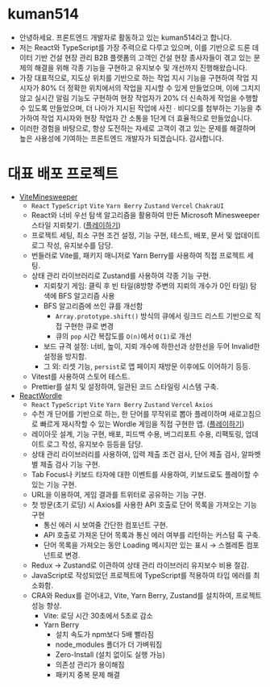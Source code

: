# kuman514
- 안녕하세요. 프론트엔드 개발자로 활동하고 있는 kuman514라고 합니다.
- 저는 React와 TypeScript를 가장 주력으로 다루고 있으며, 이를 기반으로 드론 데이터 기반 건설 현장 관리 B2B 플랫폼의 고객인 건설 현장 종사자들이 겪고 있는 문제의 해결을 위해 각종 기능을 구현하고 유지보수 및 개선까지 진행해왔습니다.
- 가장 대표적으로, 지도상 위치를 기반으로 하는 작업 지시 기능을 구현하여 작업 지시자가 80% 더 정확한 위치에서의 작업을 지시할 수 있게 만들었으며, 이에 그치지 않고 실시간 알림 기능도 구현하여 현장 작업자가 20% 더 신속하게 작업을 수행할 수 있도록 만들었으며, 더 나아가 지시된 작업에 사진 ∙ 비디오를 첨부하는 기능을 추가하여 작업 지시자와 현장 작업자 간 소통을 1단계 더 효율적으로 만들었습니다.
- 이러한 경험을 바탕으로, 항상 도전하는 자세로 고객이 겪고 있는 문제를 해결하며 높은 사용성에 기여하는 프론트엔드 개발자가 되겠습니다. 감사합니다.

# 대표 배포 프로젝트
- [ViteMinesweeper](https://github.com/kuman514/ViteMinesweeper)
  - `React` `TypeScript` `Vite` `Yarn Berry` `Zustand` `Vercel` `ChakraUI`
  - React와 너비 우선 탐색 알고리즘을 활용하여 만든 Microsoft Minesweeper 스타일 지뢰찾기. ([플레이하기](https://vite-minesweeper.vercel.app/))
  - 프로젝트 세팅, 최소 구현 조건 설정, 기능 구현, 테스트, 배포, 문서 및 업데이트 로그 작성, 유지보수를 담당.
  - 번들러로 Vite를, 패키지 매니저로 Yarn Berry를 사용하여 직접 프로젝트 세팅.
  - 상태 관리 라이브러리로 Zustand를 사용하여 각종 기능 구현.
    - 지뢰찾기 게임: 클릭 후 빈 타일(8방향 주변의 지뢰의 개수가 0인 타일) 탐색에 BFS 알고리즘 사용
    - BFS 알고리즘에 쓰인 큐를 개선함
      - `Array.prototype.shift()` 방식의 큐에서 링크드 리스트 기반으로 직접 구현한 큐로 변경
      - 큐의 `pop` 시간 복잡도를 `O(n)`에서 `O(1)`로 개선
    - 보드 규격 설정: 너비, 높이, 지뢰 개수에 하한선과 상한선을 두어 Invalid한 설정을 방지함.
    - 그 외: 리셋 기능, `persist`로 앱 페이지 재방문 이후에도 이어하기 등등.
  - Vitest를 사용하여 스토어 테스트.
  - Prettier를 설치 및 설정하여, 일관된 코드 스타일링 시스템 구축.
- [ReactWordle](https://github.com/kuman514/ReactWordle)
  - `React` `TypeScript` `Vite` `Yarn Berry` `Zustand` `Vercel` `Axios`
  - 수천 개 단어를 기반으로 하는, 한 단어를 무작위로 뽑아 플레이하며 새로고침으로 빠르게 재시작할 수 있는 Wordle 게임을 직접 구현한 앱. ([플레이하기](https://react-wordle-kuman514.vercel.app/))
  - 레이아웃 설계, 기능 구현, 배포, 피드백 수용, 버그리포트 수용, 리팩토링, 업데이트 로그 작성, 유지보수 등등을 담당.
  - 상태 관리 라이브러리를 사용하여, 입력 제출 조건 검사, 단어 제출 검사, 알파벳 별 제출 검사 기능 구현.
  - Tab Focus나 키보드 타자에 대한 이벤트를 사용하여, 키보드로도 플레이할 수 있는 기능 구현.
  - URL을 이용하여, 게임 결과를 트위터로 공유하는 기능 구현.
  - 첫 방문(초기 로딩) 시 Axios를 사용한 API 호출로 단어 목록을 가져오는 기능 구현
    - 통신 에러 시 보여줄 간단한 컴포넌트 구현.
    - API 호출로 가져온 단어 목록과 통신 에러 여부를 리턴하는 커스텀 훅 구축.
    - 단어 목록을 가져오는 동안 Loading 메시지만 있는 표시 → 스켈레톤 컴포넌트로 변경.
  - Redux → Zustand로 이관하여 상태 관리 라이브러리 유지보수 비용 절감.
  - JavaScript로 작성되었던 프로젝트에 TypeScript를 적용하여 타입 에러를 최소화함.
  - CRA와 Redux를 걷어내고, Vite, Yarn Berry, Zustand를 설치하여, 프로젝트 성능 향상.
    - Vite: 로딩 시간 30초에서 5초로 감소
    - Yarn Berry
      - 설치 속도가 npm보다 5배 빨라짐
      - node_modules 폴더가 더 가벼워짐
      - Zero-Install (설치 없이도 실행 가능)
      - 의존성 관리가 용이해짐
      - 패키지 중복 문제 해결

